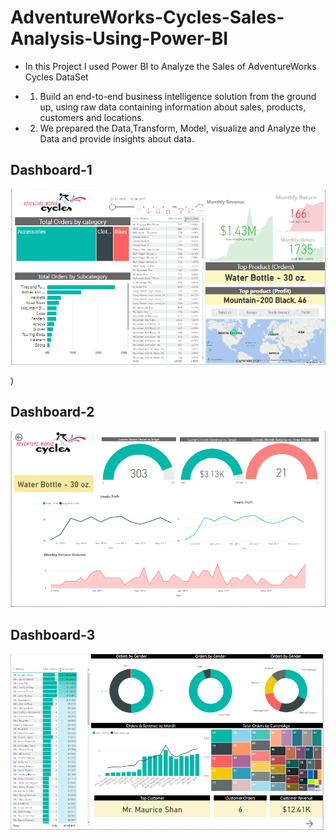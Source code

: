 # AdventureWorks-Cycles-Sales-Analysis-Using-Power-BI
- In this Project I used Power BI to Analyze the Sales of AdventureWorks Cycles DataSet

- 1. Build an end-to-end business intelligence solution from the ground up, using raw data containing information about sales, products, customers and
locations.
- 2. We prepared the Data,Transform, Model, visualize and Analyze the Data and provide insights about data.


## Dashboard-1

![](https://raw.githubusercontent.com/kishlaydwivedi/AdventureWorks-Cycles-Sales-Analysis-using-Power-BI/main/Capture1.PNG)

)


## Dashboard-2

![](https://raw.githubusercontent.com/kishlaydwivedi/AdventureWorks-Cycles-Sales-Analysis-using-Power-BI/main/Capture2.PNG)


## Dashboard-3

![](https://raw.githubusercontent.com/kishlaydwivedi/AdventureWorks-Cycles-Sales-Analysis-using-Power-BI/main/Capture3.PNG)


